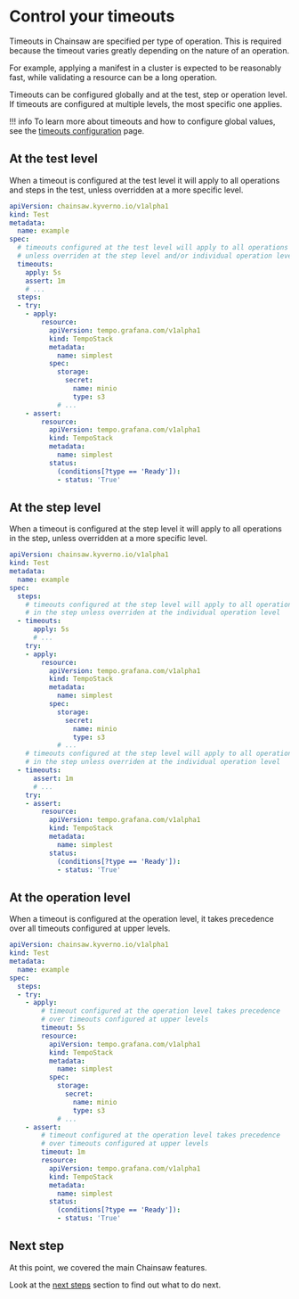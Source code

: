 # Control your timeouts

Timeouts in Chainsaw are specified per type of operation.
This is required because the timeout varies greatly depending on the nature of an operation.

For example, applying a manifest in a cluster is expected to be reasonably fast, while validating a resource can be a long operation.

Timeouts can be configured globally and at the test, step or operation level. If timeouts are configured at multiple levels, the most specific one applies.

!!! info
    To learn more about timeouts and how to configure global values, see the [timeouts configuration](../configuration/timeouts.md) page.

## At the test level

When a timeout is configured at the test level it will apply to all operations and steps in the test, unless overridden at a more specific level.

```yaml
apiVersion: chainsaw.kyverno.io/v1alpha1
kind: Test
metadata:
  name: example
spec:
  # timeouts configured at the test level will apply to all operations and steps
  # unless overriden at the step level and/or individual operation level
  timeouts:
    apply: 5s
    assert: 1m
    # ...
  steps:
  - try:
    - apply:
        resource:
          apiVersion: tempo.grafana.com/v1alpha1
          kind: TempoStack
          metadata:
            name: simplest
          spec:
            storage:
              secret:
                name: minio
                type: s3
            # ...
    - assert:
        resource:
          apiVersion: tempo.grafana.com/v1alpha1
          kind: TempoStack
          metadata:
            name: simplest
          status:
            (conditions[?type == 'Ready']):
            - status: 'True'
```

## At the step level

When a timeout is configured at the step level it will apply to all operations in the step, unless overridden at a more specific level.

```yaml
apiVersion: chainsaw.kyverno.io/v1alpha1
kind: Test
metadata:
  name: example
spec:
  steps:
    # timeouts configured at the step level will apply to all operations
    # in the step unless overriden at the individual operation level
  - timeouts:
      apply: 5s
      # ...
    try:
    - apply:
        resource:
          apiVersion: tempo.grafana.com/v1alpha1
          kind: TempoStack
          metadata:
            name: simplest
          spec:
            storage:
              secret:
                name: minio
                type: s3
            # ...
    # timeouts configured at the step level will apply to all operations
    # in the step unless overriden at the individual operation level
  - timeouts:
      assert: 1m
      # ...
    try:
    - assert:
        resource:
          apiVersion: tempo.grafana.com/v1alpha1
          kind: TempoStack
          metadata:
            name: simplest
          status:
            (conditions[?type == 'Ready']):
            - status: 'True'
```

## At the operation level

When a timeout is configured at the operation level, it takes precedence over all timeouts configured at upper levels.

```yaml
apiVersion: chainsaw.kyverno.io/v1alpha1
kind: Test
metadata:
  name: example
spec:
  steps:
  - try:
    - apply:
        # timeout configured at the operation level takes precedence
        # over timeouts configured at upper levels
        timeout: 5s
        resource:
          apiVersion: tempo.grafana.com/v1alpha1
          kind: TempoStack
          metadata:
            name: simplest
          spec:
            storage:
              secret:
                name: minio
                type: s3
            # ...
    - assert:
        # timeout configured at the operation level takes precedence
        # over timeouts configured at upper levels
        timeout: 1m
        resource:
          apiVersion: tempo.grafana.com/v1alpha1
          kind: TempoStack
          metadata:
            name: simplest
          status:
            (conditions[?type == 'Ready']):
            - status: 'True'
```

## Next step

At this point, we covered the main Chainsaw features.

Look at the [next steps](./next-steps.md) section to find out what to do next.
